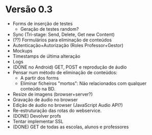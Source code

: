 Versão 0.3
==========
* Forms de inserção de testes
  * Geração de testes random?
* Sync (Tri-stage: Send, Delete, Get new Content)
* (??) Formulários para eliminação de conteúdos
* Autenticação+Autorização (Roles Professor+Gestor)
* Mockups
* Timestamps de última alteração
* Logs
* (DONE no Android) GET, POST e reprodução de áudio
* Pensar num método de eliminação de conteúdos:
  * A partir dos forms
  * Eliminar ficheiros "mortos": Não relacionados com qualquer conteúdo na BD.
* Resize de imagens (browser+server?)
* Gravação de áudio no browser
* Edição de áudio no browser (JavaScript Audio API?)
* Re-estruturação das rotas do webservice.
* (DONE) Devolver profs
* Tentar implementar SSL
* (DONE) GET de todas as escolas, alunos e professores
